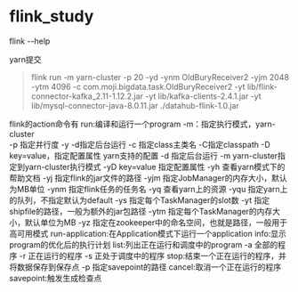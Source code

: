 # flink_study

flink --help

yarn提交

> flink run -m yarn-cluster -p 20 -yd -ynm OldBuryReceiver2 -yjm 2048 -ytm 4096 -c com.moji.bigdata.task.OldBuryReceiver2  -yt lib/flink-connector-kafka_2.11-1.12.2.jar -yt lib/kafka-clients-2.4.1.jar -yt lib/mysql-connector-java-8.0.11.jar ./datahub-flink-1.0.jar

flink的action命令有
 run:编译和运行一个program
 -m：指定执行模式，yarn-cluster\
 -p 指定并行度
 -y
 -d指定后台运行
 -c 指定class主类名
 -C指定classpath
 -D key=value，指定配置属性
  yarn支持的配置
  -d 指定后台运行
  -m yarn-cluster指定到yarn-cluster执行模式
  -yD key=value 指定配置属性
  -yh 查看yarn模式下的帮助文档
  -yj 指定flink的jar文件的路径
  -yjm 指定JobManager的内存大小，默认为MB单位
  -ynm 指定flink任务的任务名
  -yq 查看yarn上的资源
  -yqu 指定yarn上的队列，不指定默认为default
  -ys 指定每个TaskManager的slot数
  -yt 指定shipfile的路径，一般为额外的jar包路径
  -ytm 指定每个TaskManager的内存大小，默认单位为MB
  -yz 指定在zookeeper中的命名空间，也就是路径，一般用于高可用模式
 run-application:在Application模式下运行一个application
 info:显示program的优化后的执行计划
 list:列出正在运行和调度中的program
   -a 全部的程序
   -r 正在运行的程序
   -s 正处于调度中的程序
 stop:结束一个正在运行的程序，并将数据保存到保存点
    -p 指定savepoint的路径
 cancel:取消一个正在运行的程序       
 savepoint:触发生成检查点

